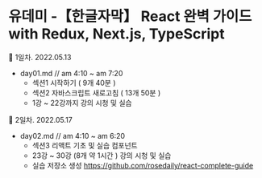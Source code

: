 # 유데미 -【한글자막】 React 완벽 가이드 with Redux, Next.js, TypeScript

🌼 1일차. 2022.05.13
- day01.md // am 4:10 ~ am 7:20
  - 섹션1 시작하기 ( 9개 40분 )
  - 섹션2 자바스크립트 새로고침 ( 13개 50분 ) 
  - 1강 ~ 22강까지 강의 시청 및 실습

🌼 2일차. 2022.05.17
- day02.md // am 4:10 ~ am 6:20
  - 섹션3 리액트 기초 및 실습 컴포넌트
  - 23강 ~ 30강 (8개 약 1시간 )  강의 시청 및 실습
  - 실습 저장소 생성 https://github.com/rosedaily/react-complete-guide 
